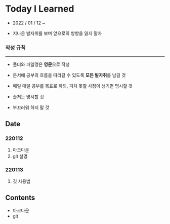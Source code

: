 # Today I Learned

* 2022 / 01 / 12 ~

* 지나온 발자취를 보며 앞으로의 방향을 잃지 말자

  

### 작성 규칙

***

* 폴더와 파일명은 **영문**으로 작성

* 문서에 공부의 흐름을 따라갈 수 있도록 **모든 발자취**를 남길 것

* 매일 매일 공부를 목표로 하되, 피치 못할 사정이 생기면 명시할 것

* 출처는 명시할 것

* 부끄러워 하지 말 것

  

## Date

### 220112

1. 마크다운
2. git 설명

### 220113

1. 깃 사용법



## Contents

* 마크다운
* git